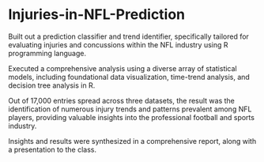 # Injuries-in-NFL-Prediction

Built out a prediction classifier and trend identifier, specifically tailored for evaluating injuries and concussions within the NFL industry using R programming language.

Executed a comprehensive analysis using a diverse array of statistical models, including foundational data visualization, time-trend analysis, and decision tree analysis in R.

Out of 17,000 entries spread across three datasets, the result was the identification of numerous injury trends and patterns prevalent among NFL players, providing valuable insights into the professional football and sports industry.

Insights and results were synthesized in a comprehensive report, along with a presentation to the class.
